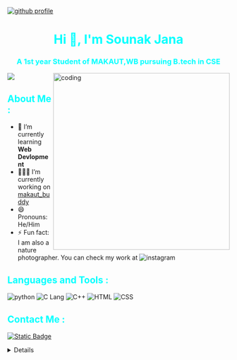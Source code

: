 [![github profile](https://img.shields.io/badge/github-black?style=flat-square&logo=github)](https://github.com/janasounak)

<font color="#00ffff">
<h1 align="center">Hi 👋, I'm Sounak Jana</h1>
<h3 align="center">A 1st year Student of MAKAUT,WB pursuing B.tech in CSE</h3>
</font>

<img src="https://readme-typing-svg.herokuapp.com?font=Fira+Code&pause=1000&color=00ffff&background=7A787847&random=false&width=500&lines=Welcome+to+my+profile%F0%9F%98%8A;I'm+an+eager+learner+and+a+tech+lover+;Give+a+look+into+my+works+;Have+a+nice+day+!!" />

<img align="right" alt="coding" width="400" src="web-design-layout.gif">

<font color="#00ffff">
<h2>About Me :</h2>
</font>

- 🌱 I’m currently learning **Web Devlopment**
- 🧑🏼‍💻 I’m currently working on [makaut_buddy](https://github.com/Arindam200/makaut_buddy "makaut buddy")
- 😄 Pronouns: He/Him
- ⚡ Fun fact: I am also a nature photographer. You can check my work at ![instagram](https://img.shields.io/badge/chitrographer__sj-%23ffb7c5?logo=instagram)

<font color="#00ffff">
<h2>Languages and Tools :</h2>
</font>

![python](https://img.shields.io/badge/Python-%233776AB?logo=python&logoColor=white)
![C Lang](https://img.shields.io/badge/C_Lang-%23A8B9CC?logo=C&logoColor=%2300599C)
![C++](https://img.shields.io/badge/C%2B%2B-%23A8B9CC?logo=C%2B%2B&logoColor=%2300599C)
![HTML](https://img.shields.io/badge/HTML-white?logo=HTML5&logoColor=%23E34F26)
![CSS](https://img.shields.io/badge/CSS-white?logo=CSS3&logoColor=%231572B6)

<font color="#00ffff">
<h2>Contact Me :</h2>
</font>

<a href="mailto:janasounak2022@gmail.com"><img alt="Static Badge" src="https://img.shields.io/badge/janasounak2022%40gmail.com-white?logo=gmail">

<details>

<summary><h2>My GitHub Stats</h2></summary>

<div align = "center">

<h2>My GitHub Stats<img src="https://github.githubassets.com/images/spinners/octocat-spinner-64.gif"/></h2>

</div>


<div align="center">
<table>
<tr>
<td width="45%">
<a href="http://www.github.com/janasounak"><img src="https://github-readme-stats.vercel.app/api?username=janasounak&show_icons=true&hide=&count_private=true&title_color=0891b2&text_color=ffffff&icon_color=0891b2&bg_color=1c1917&hide_border=true&show_icons=true" alt="janasounak's GitHub stats" /></a> 

</td>
<td width="45%">
 <a href="http://www.github.com/janasounak"><img src="https://github-readme-streak-stats.herokuapp.com/?user=janasounak&stroke=ffffff&background=1c1917&ring=0891b2&fire=0891b2&currStreakNum=ffffff&currStreakLabel=0891b2&sideNums=ffffff&sideLabels=ffffff&dates=ffffff&hide_border=true" /></a>
 </td>
</tr>
</table>


</div>

[![Sounak's github activity graph](https://github-readme-activity-graph.vercel.app/graph?username=janasounak)](https://github.com/ashutosh00710/github-readme-activity-graph)

</details>
